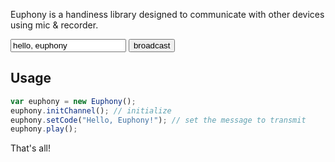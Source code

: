 Euphony is a handiness library designed to communicate with other devices using mic & recorder.

<input id='euphy_text' type='text' value='hello, euphony'  />
<input type='button' value='broadcast' onclick='generateSound()' />

## Usage
```js
var euphony = new Euphony();
euphony.initChannel(); // initialize
euphony.setCode("Hello, Euphony!"); // set the message to transmit
euphony.play();
```

That's all!
